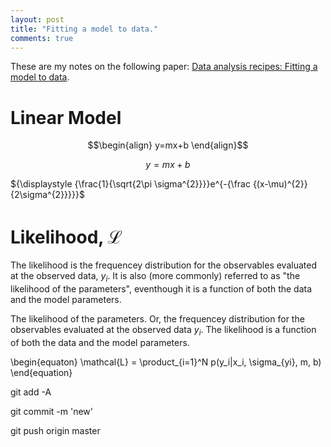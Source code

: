 ```yaml
---
layout: post
title: "Fitting a model to data."
comments: true
---
```


These are my notes on the following paper: [Data analysis recipes: Fitting a model to data](https://arxiv.org/pdf/1008.4686.pdf).


# Linear Model
$$\begin{align} y=mx+b \end{align}$$

$$y=mx+b$$


${\displaystyle {\frac{1}{\sqrt{2\pi \sigma^{2}}}}e^{-{\frac {(x-\mu)^{2}}{2\sigma^{2}}}}}$




# Likelihood, $\mathcal{L}$
The likelihood is the frequencey distribution for the observables evaluated at the observed data, $y_i$. It is also (more commonly) referred to as "the likelihood of the parameters", eventhough it is a function of both the data and the model parameters. 



The likelihood of the parameters. Or, the frequencey distribution for the observables evaluated at the observed data $y_i$. The likelihood is a function of both the data and the model parameters. 

\begin{equaton}
\mathcal{L} = \product_{i=1}^N p(y_i|x_i, \sigma_{yi}, m, b)
\end{equation}





git add -A

git commit -m 'new'

git push origin master
